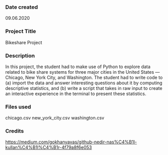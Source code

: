 ### Date created
09.06.2020
      
### Project Title
Bikeshare Project

### Description
In this project, the student had to make use of Python to explore data related to bike share systems for three major cities in the United States — Chicago, New York City, and Washington. The student had to write code to (a) import the data and answer interesting questions about it by computing descriptive statistics, and (b) write a script that takes in raw input to create an interactive experience in the terminal to present these statistics.

### Files used
chicago.csv
new_york_city.csv
washington.csv

### Credits
https://medium.com/gokhanyavas/github-nedir-nas%C4%B1l-kullan%C4%B1l%C4%B1r-4f79a8f6e053


